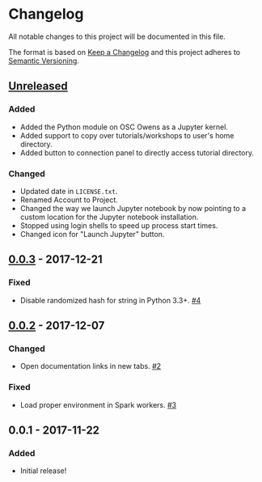 # Changelog
All notable changes to this project will be documented in this file.

The format is based on [Keep a Changelog](http://keepachangelog.com/en/1.0.0/)
and this project adheres to [Semantic Versioning](http://semver.org/spec/v2.0.0.html).

## [Unreleased]
### Added
- Added the Python module on OSC Owens as a Jupyter kernel.
- Added support to copy over tutorials/workshops to user's home directory.
- Added button to connection panel to directly access tutorial directory.

### Changed
- Updated date in `LICENSE.txt`.
- Renamed Account to Project.
- Changed the way we launch Jupyter notebook by now pointing to a custom
  location for the Jupyter notebook installation.
- Stopped using login shells to speed up process start times.
- Changed icon for "Launch Jupyter" button.

## [0.0.3] - 2017-12-21
### Fixed
- Disable randomized hash for string in Python 3.3+.
  [#4](https://github.com/OSC/bc_osc_jupyter_spark/issues/4)

## [0.0.2] - 2017-12-07
### Changed
- Open documentation links in new tabs.
  [#2](https://github.com/OSC/bc_osc_jupyter_spark/issues/2)

### Fixed
- Load proper environment in Spark workers.
  [#3](https://github.com/OSC/bc_osc_jupyter_spark/issues/3)

## 0.0.1 - 2017-11-22
### Added
- Initial release!

[Unreleased]: https://github.com/OSC/bc_osc_jupyter_spark/compare/v0.0.3...HEAD
[0.0.3]: https://github.com/OSC/bc_osc_jupyter_spark/compare/v0.0.2...v0.0.3
[0.0.2]: https://github.com/OSC/bc_osc_jupyter_spark/compare/v0.0.1...v0.0.2
